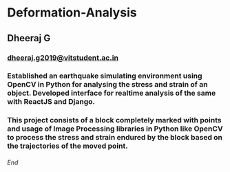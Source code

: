 # Deformation-Analysis
## Dheeraj G
### dheeraj.g2019@vitstudent.ac.in

### Established an earthquake simulating environment using OpenCV in Python for analysing the stress and strain of an object. Developed interface for realtime analysis of the same with ReactJS and Django.

### This project consists of a block completely marked with points and usage of Image Processing libraries in Python like OpenCV to process the stress and strain endured by the block based on the trajectories of the moved point.

###### End
